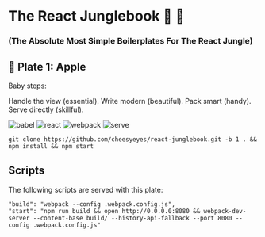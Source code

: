 # The React Junglebook 🙈 🌴

### (The Absolute Most Simple Boilerplates For The React Jungle)

## 🍎 Plate 1: Apple

Baby steps:

Handle the view (essential). Write modern (beautiful). Pack smart (handy). Serve directly (skillful).

![babel](https://img.shields.io/badge/Transpile-Babel-red.svg)
![react](https://img.shields.io/badge/View-React-green.svg)
![webpack](https://img.shields.io/badge/Pack-Webpack-blue.svg)
![serve](https://img.shields.io/badge/Serve-WebpackDevServer-orange.svg)

```script
git clone https://github.com/cheesyeyes/react-junglebook.git -b 1 . && npm install && npm start
```

## Scripts
The following scripts are served with this plate:

```
"build": "webpack --config .webpack.config.js",
"start": "npm run build && open http://0.0.0.0:8080 && webpack-dev-server --content-base build/ --history-api-fallback --port 8080 --config .webpack.config.js"
```
